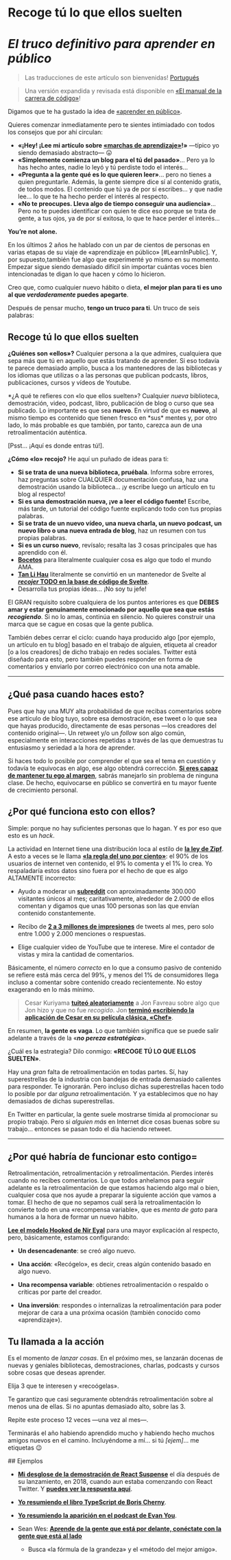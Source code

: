 # Recoge tú lo que ellos suelten

# _El truco definitivo para aprender en público_

> Las traducciones de este artículo son bienvenidas! [Portugués](https://meleu.github.io/artigos-traduzidos/aprenda-em-publico-hack.html)

> Una versión expandida y revisada está disponible en [«El manual de la carrera de código»](https://www.learninpublic.org/)!

Digamos que te ha gustado la idea de [«aprender en público»](https://www.swyx.io/writing/learn-in-public/).

Quieres comenzar inmediatamente pero te sientes intimiadado con todos los consejos que por ahí circulan:

- **«¡Hey! ¡Lee mi artículo sobre [«marchas de aprendizaje»](https://www.swyx.io/writing/learning-gears/)!»** —típico yo siendo demasiado abstracto— 😛
- **«Simplemente comienza un blog para el tú del pasado»**... Pero ya lo has hecho antes, nadie lo leyó y tú perdiste todo el interés...
- **«Pregunta a la gente qué es lo que quieren leer»**... pero no tienes a quien preguntarle. Además, la gente siempre dice sí al contenido gratis, de todos modos. El contenido que tú ya de por sí escribes... y que nadie lee... lo que te ha hecho perder el interés al respecto.
- **«No te preocupes. Lleva algo de tiempo conseguir una audiencia»**... Pero no te puedes identificar con quien te dice eso porque se trata de gente, a tus ojos, ya de por sí exitosa, lo que te hace perder el interés...

**You’re not alone.**

En los últimos 2 años he hablado con un par de cientos de personas en varias etapas de su viaje de «aprendizaje en público» [#LearnInPublic]. Y, por supuesto,también fue algo que experimenté yo mismo en su momento. Empezar sigue siendo demasiado difícil sin importar cuántas voces bien intencionadas te digan lo que hacen y cómo lo hicieron.

Creo que, como cualquier nuevo hábito o dieta, **el mejor plan para ti es uno al que _verdaderamente_ puedes apegarte**.

Después de pensar mucho, **tengo un truco para ti**. Un truco de seis palabras:

## Recoge tú lo que ellos suelten

**¿Quiénes son «ellos»?** Cualquier persona a la que admires, cualquiera que sepa más que tú en aquello que estás tratando de aprender. Si eso todavía te parece demasiado amplio, busca a los mantenedores de las bibliotecas y los idiomas que utilizas o a las personas que publican podcasts, libros, publicaciones, cursos y vídeos de Youtube.

*¿A qué te refieres con «lo que ellos suelten»? Cualquier *nueva* biblioteca, demostración, video, podcast, libro, publicación de blog o curso que sea publicado. Lo importante es que sea **nuevo**. En virtud de que es **nuevo**, al mismo tiempo es contenido que tienen fresco en *sus\* mentes y, por otro lado, lo más probable es que también, por tanto, carezca aun de una retroalimentación auténtica.

[Psst... ¡Aquí es donde entras tú!].

**¿Cómo «lo» recojo?** He aquí un puñado de ideas para ti:

- **Si se trata de una nueva biblioteca, pruébala**. Informa sobre errores, haz preguntas sobre CUALQUIER documentación confusa, haz una demostración usando la biblioteca... ¡y escribe luego un artículo en tu blog al respecto!
- **Si es una demostración nueva, ¡ve a leer el código fuente!** Escribe, más tarde, un tutorial del código fuente explicando todo con tus propias palabras.
- **Si se trata de un nuevo vídeo, una nueva charla, un nuevo podcast, un nuevo libro o una nueva entrada de blog**, haz un resumen con tus propias palabras.
- **Si es un curso nuevo**, revísalo; resalta las 3 cosas principales que has aprendido con él.
- [**Bocetos**](https://illustrated.dev/) para literalmente cualquier cosa es algo que todo el mundo AMA.
- [**Tan Li Hau**](https://twitter.com/lihautan) literalmente se convirtió en un mantenedor de Svelte al [**_recojer_ TODO en la base de código de Svelte**](https://www.youtube.com/watch?v=nsua1124ahs).
- Desarrolla tus propias ideas... ¡No soy tu jefe!

El GRAN requisito sobre cualquiera de los puntos anteriores es que **DEBES amar y estar genuinamente emocionado por aquello que sea que estás _recogiendo_**. Si no lo amas, continúa en silencio. No quieres construir una marca que se cague en cosas que la gente publica.

También debes cerrar el ciclo: cuando haya producido algo [por ejemplo, un artículo en tu blog] basado en el trabajo de alguien, etiqueta al creador [o a los creadores] de dicho trabajo en redes sociales. Twitter está diseñado para esto, pero también puedes responder en forma de comentarios y enviarlo por correo electrónico con una nota amable.

---

## ¿Qué pasa cuando haces esto?

Pues que hay una MUY alta probabilidad de que recibas comentarios sobre ese artículo de blog tuyo, sobre esa demostración, ese tweet o lo que sea que hayas producido, directamente de esas personas —los creadores del contenido original—. Un retweet y/o un _follow_ son algo común, especialmente en interacciones repetidas a través de las que demuestras tu entusiasmo y seriedad a la hora de aprender.

Si haces todo lo posible por comprender el que sea el tema en cuestión y todavía te equivocas en algo, ese algo obtendrá corrección. **[Si eres capaz de mantener tu ego al margen](https://www.swyx.io/speaking/kentcdodds-podcast/)**, sabrás manejarlo sin problema de ninguna clase. De hecho, equivocarse en público se convertirá en tu mayor fuente de crecimiento personal.

## ¿Por qué funciona esto con ellos?

Simple: porque no hay suficientes personas que lo hagan. Y es por eso que esto es un _hack_.

La actividad en Internet tiene una distribución loca al estilo de **[la ley de Zipf](https://en.wikipedia.org/wiki/Zipf%27s_law)**. A esto a veces se le llama [**«la regla del uno por ciento»**](<https://en.wikipedia.org/wiki/1%25_rule_(Internet_culture)>): el 90% de los usuarios de internet ven contenido, el 9% lo comenta y el 1% lo crea. Yo respaladaría estos datos sino fuera por el hecho de que es algo ALTAMENTE incorrecto:

- Ayudo a moderar un [**subreddit**](https://www.reddit.com/r/reactjs) con aproximadamente 300.000 visitantes únicos al mes; caritativamente, alrededor de 2.000 de ellos comentan y digamos que unas 100 personas son las que envían contenido constantemente.

- Recibo de **[2 a 3 millones de impresiones](https://www.swyx.io/10000-loose-fans)** de tweets al mes, pero solo entre 1.000 y 2.000 menciones o respuestas.

- Elige cualquier video de YouTube que te interese. Mire el contador de vistas y mira la cantidad de comentarios.

Básicamente, el número _correcto_ en lo que a consumo pasivo de contenido se refiere está más cerca del 99%, y menos del 1% de consumidores llega incluso a comentar sobre contenido creado recientemente. No estoy exagerando en lo más mínimo.

> Cesar Kuriyama [**tuiteó aleatoriamente**](https://twitter.com/cesarkuriyama/status/331652847806595072) a Jon Favreau sobre algo que Jon hizo y que no fue _recogido_. Jon [**terminó escribiendo la aplicación de Cesar en su película clásica, «Chef»**](https://www.indiehackers.com/podcast/141-cesar-kuriyama-of-1-second-everyday).

En resumen, **la gente es vaga**. Lo que también significa que se puede salir adelante a través de la «**_no pereza estratégica_**».

¿Cuál es la estrategia? Dilo conmigo: **«RECOGE TÚ LO QUE ELLOS SUELTEN»**.

Hay una _gran_ falta de retroalimentación en todas partes. Sí, hay superestrellas de la industria con bandejas de entrada demasiado calientes para responder. Te ignorarán. Pero incluso dichas superestrellas hacen todo lo posible por dar _alguna_ retroalimentación. Y ya establecimos que no hay demasiados de dichas superestrellas.

En Twitter en particular, la gente suele mostrarse tímida al promocionar su propio trabajo. Pero si _alguien más_ en Internet dice cosas buenas sobre su trabajo... entonces se pasan todo el día haciendo retweet.

---

## ¿Por qué habría de funcionar esto contigo=

Retroalimentación, retroalimentación y retroalimentación. Pierdes interés cuando no recibes comentarios. Lo que todos anhelamos para seguir adelante es la retroalimentación de que estamos haciendo algo mal o bien, cualquier cosa que nos ayude a preparar la siguiente acción que vamos a tomar. El hecho de que no sepamos cuál será la retroalimentación lo convierte todo en una «recompensa variable», que es _menta de gato_ para humanos a la hora de formar un nuevo hábito.

**[Lee el modelo Hooked de Nir Eyal](https://www.nirandfar.com/how-to-manufacture-desire/)** para una mayor explicación al respecto, pero, básicamente, estamos configurando:

- **Un desencadenante**: se creó algo nuevo.

- **Una acción**: «Recógelo», es decir, creas algún contenido basado en algo nuevo.

- **Una recompensa variable**: obtienes retroalimentación o respaldo o críticas por parte del creador.

- **Una inversión**: respondes o internalizas la retroalimentación para poder mejorar de cara a una próxima ocasión (también conocido como «aprendizaje»).

## Tu llamada a la acción

Es el momento de _lanzar cosas_. En el próximo mes, se lanzarán docenas de nuevas y geniales bibliotecas, demostraciones, charlas, podcasts y cursos sobre cosas que deseas aprender.

Elija 3 que te interesen y «recoógelas».

Te garantizo que casi seguramente obtendrás retroalimentación sobre al menos una de ellas. Si no apuntas demasiado alto, sobre las 3.

Repite este proceso 12 veces —una vez al mes—.

Terminarás el año habiendo aprendido mucho y habiendo hecho muchos amigos nuevos en el camino. Incluyéndome a mí... si tú _[ejem]_... me etiquetas 😉

## Ejemplos

- **[Mi desglose de la demostración de React Suspense](https://dev.to/swyx/a-walkthrough-of-that-react-suspense-demo--4j6a)** el día después de su lanzamiento, en 2018, cuando aun estaba comenzando con React Twitter. Y **[puedes ver la respuesta aquí](https://twitter.com/search?f=tweets&q=https%3A%2F%2Fdev.to%2Fswyx%2Fa-walkthrough-of-that-react-suspense-demo--4j6a%20)**.

- **[Yo resumiendo el libro TypeScript de Boris Cherny](https://twitter.com/swyx/status/1135525665971695617#m)**.

- **[Yo resumiendo la aparición en el podcast de Evan You](https://twitter.com/swyx/status/1199619073836867585#m)**.

- Sean Wes: **[Aprende de la gente que está por delante, conéctate con la gente que está al lado](https://podtail.com/en/podcast/seanwes-podcast/486-sabbatical-episode-finding-community-part-3-of/)**

  - Busca «la fórmula de la grandeza» y el «método del mejor amigo».

